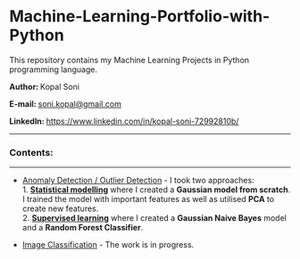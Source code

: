 # Machine-Learning-Portfolio-with-Python
This repository contains my Machine Learning Projects in Python programming language.

<b>Author: </b>Kopal Soni

<b>E-mail: </b>soni.kopal@gmail.com

<b>LinkedIn: </b>https://www.linkedin.com/in/kopal-soni-72992810b/

***
### Contents:
***

* [Anomaly Detection / Outlier Detection](https://github.com/ksoni5/Anomaly-Detection) - I took two approaches: <br>1. <b>[Statistical modelling](https://github.com/kopalsoni/Anomaly-Detection/blob/master/Statistical%20approach%20-%20Gaussian%20Model%20from%20scratch.ipynb)</b> where I created a <b>Gaussian model from scratch</b>. I trained the model with important features as well as utilised <b>PCA</b> to create new features.<br>2. <b>[Supervised learning](https://github.com/kopalsoni/Anomaly-Detection/blob/master/Supervised%20Learning%20-%20Gaussian%20NB%20and%20Random%20Forest.ipynb)</b> where I created a <b>Gaussian Naive Bayes</b> model and a <b>Random Forest Classifier</b>.


* [Image Classification](https://github.com/kopalsoni/Image-Recognition) - The work is in progress.
